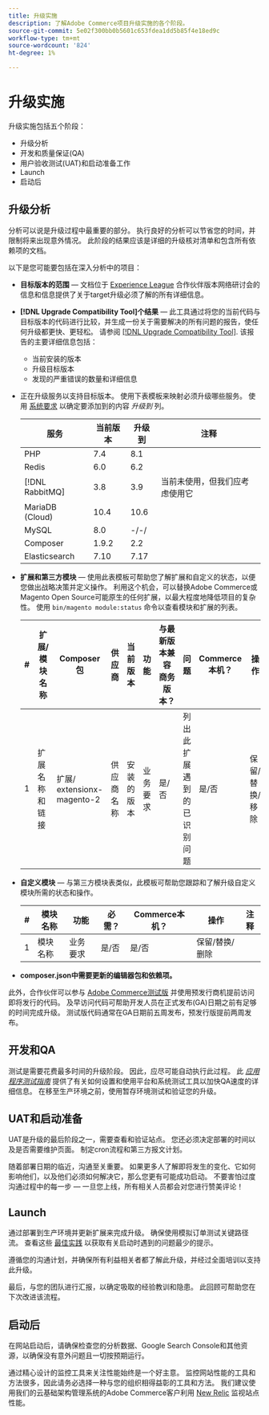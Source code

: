 ```yaml
---
title: 升级实施
description: 了解Adobe Commerce项目升级实施的各个阶段。
source-git-commit: 5e02f300bb0b5601c653fdea1dd5b85f4e18ed9c
workflow-type: tm+mt
source-wordcount: '824'
ht-degree: 1%

---
```



# 升级实施

升级实施包括五个阶段：

- 升级分析
- 开发和质量保证(QA)
- 用户验收测试(UAT)和启动准备工作
- Launch
- 启动后

## 升级分析

分析可以说是升级过程中最重要的部分。 执行良好的分析可以节省您的时间，并限制将来出现意外情况。 此阶段的结果应该是详细的升级核对清单和包含所有依赖项的文档。

以下是您可能要包括在深入分析中的项目：

- **目标版本的范围** — 文档位于 [Experience League](../../release/release-notes/overview.md) 合作伙伴版本网络研讨会的信息和信息提供了关于target升级必须了解的所有详细信息。

- **[!DNL Upgrade Compatibility Tool]个结果** — 此工具通过将您的当前代码与目标版本的代码进行比较，并生成一份关于需要解决的所有问题的报告，使任何升级都更快、更轻松。 请参阅 [[!DNL Upgrade Compatibility Tool]](../upgrade-compatibility-tool/overview.md). 该报告的主要详细信息包括：

   - 当前安装的版本
   - 升级目标版本
   - 发现的严重错误的数量和详细信息

- 正在升级服务以支持目标版本。 使用下表模板来映射必须升级哪些服务。 使用 [系统要求](../../installation/system-requirements.md) 以确定要添加到的内容 _升级到_ 列。


   | 服务 | 当前版本 | 升级到 | 注释 |
   |-----------------|-----------------|------------|----------------------------------------------------------|
   | PHP | 7.4 | 8.1 |  |
   | Redis | 6.0 | 6.2 |  |
   | [!DNL RabbitMQ] | 3.8 | 3.9 | 当前未使用，但我们应考虑使用它 |
   | MariaDB (Cloud) | 10.4 | 10.6 |  |
   | MySQL | 8.0 | -/-/ |  |
   | Composer | 1.9.2 | 2.2 |  |
   | Elasticsearch | 7.10 | 7.17 |  |

- **扩展和第三方模块** — 使用此表模板可帮助您了解扩展和自定义的状态，以便您做出战略决策并定义操作。 利用这个机会，可以替换Adobe Commerce或Magento Open Source可能原生的任何扩展，以最大程度地降低项目的复杂性。 使用 `bin/magento module:status` 命令以查看模块和扩展的列表。

   | # | 扩展/<br>模块名称 | Composer包 | 供应商 | 当前版本 | 功能 | 与最新版本兼容<br>商务版本？ | 问题 | Commerce本机？ | 操作 | 注释 |
   |---|-----------------------------|------------------------------------|-------------|-------------------|-----------------------|---------------------------------------------|--------------------------------------------------|---------------------|-------------------------|-------|
   | 1 | 扩展名称和链接 | 扩展/<br>extensionx-magento-2 | 供应商名称 | 安装的版本 | 业务要求 | 是/否 | 列出此扩展遇到的已识别问题 | 是/否 | 保留/替换/<br>移除 |  |

- **自定义模块** — 与第三方模块表类似，此模板可帮助您跟踪和了解升级自定义模块所需的状态和操作。

   | # | 模块名称 | 功能 | 必需？ | Commerce本机？ | 操作 | 注释 |
   |---|--------------|-----------------------|-----------|---------------------|---------------------|-------|
   | 1 | 模块名称 | 业务要求 | 是/否 | 是/否 | 保留/替换/删除 |  |

- **composer.json中需要更新的编辑器包和依赖项。**

此外，合作伙伴可以参与 [Adobe Commerce测试版](../../release/beta.md) 并使用预发行商机提前访问即将发行的代码。 及早访问代码可帮助开发人员在正式发布(GA)日期之前有足够的时间完成升级。 测试版代码通常在GA日期前五周发布，预发行版提前两周发布。

## 开发和QA

测试是需要花费最多时间的升级阶段。 因此，应尽可能自动执行此过程。 此 _[应用程序测试指南](https://developer.adobe.com/commerce/testing/guide/)_ 提供了有关如何设置和使用平台和系统测试工具以加快QA速度的详细信息。 在移至生产环境之前，使用暂存环境测试和验证您的升级。

## UAT和启动准备

UAT是升级的最后阶段之一，需要查看和验证站点。 您还必须决定部署的时间以及是否需要维护页面。 制定cron流程和第三方报文计划。

随着部署日期的临近，沟通至关重要。 如果更多人了解即将发生的变化、它如何影响他们，以及他们必须如何解决它，那么您更有可能成功启动。 不要害怕过度沟通过程中的每一步 — 一旦您上线，所有相关人员都会对您进行赞美评论！

## Launch

通过部署到生产环境并更新扩展来完成升级。 确保使用模拟订单测试关键路径流。 查看这些 [最佳实践](../prepare/best-practices.md) 以获取有关启动时遇到的问题最少的提示。

遵循您的沟通计划，并确保所有利益相关者都了解此升级，并经过全面培训以支持此升级。

最后，与您的团队进行汇报，以确定吸取的经验教训和隐患。 此回顾可帮助您在下次改进该流程。

## 启动后

在网站启动后，请确保检查您的分析数据、Google Search Console和其他资源，以确保没有意外问题且一切按预期运行。

通过精心设计的监控工具来关注性能始终是一个好主意。 监控网站性能的工具和方法很多，因此请务必选择一种与您的组织相得益彰的工具和方法。 我们建议使用我们的云基础架构管理系统的Adobe Commerce客户利用 [New Relic](https://experienceleague.adobe.com/docs/commerce-cloud-service/user-guide/monitor/new-relic.html) 监视站点性能。
